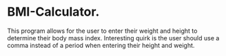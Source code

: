 # BMI-Calculator.
This program allows for the user to enter their weight and height to determine their body mass index. Interesting quirk is the user should use a comma instead of a period when entering their height and weight.

